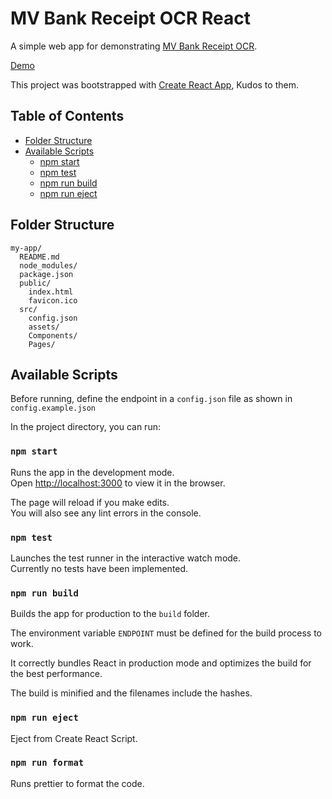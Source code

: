 # MV Bank Receipt OCR React

A simple web app for demonstrating [MV Bank Receipt OCR](https://github.com/thoaif/mv-bank-receipt-ocr).

[Demo](https://mvbankreceipt.netlify.app)

This project was bootstrapped with [Create React App](https://github.com/facebookincubator/create-react-app), Kudos to
them.

## Table of Contents

- [Folder Structure](#folder-structure)
- [Available Scripts](#available-scripts)
  - [npm start](#npm-start)
  - [npm test](#npm-test)
  - [npm run build](#npm-run-build)
  - [npm run eject](#npm-run-eject)

## Folder Structure

```
my-app/
  README.md
  node_modules/
  package.json
  public/
    index.html
    favicon.ico
  src/
    config.json
    assets/
    Components/
    Pages/
```

## Available Scripts

Before running, define the endpoint in a `config.json` file as shown in
`config.example.json`

In the project directory, you can run:

### `npm start`

Runs the app in the development mode.<br>
Open [http://localhost:3000](http://localhost:3000) to view it in the browser.

The page will reload if you make edits.<br>
You will also see any lint errors in the console.

### `npm test`

Launches the test runner in the interactive watch mode.<br>
Currently no tests have been implemented.

### `npm run build`

Builds the app for production to the `build` folder.<br>

The environment variable `ENDPOINT` must be defined for the build process to work.

It correctly bundles React in production mode and optimizes the build for the best performance.

The build is minified and the filenames include the hashes.<br>

### `npm run eject`

Eject from Create React Script.

### `npm run format`

Runs prettier to format the code.
